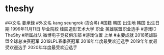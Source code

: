 # theshy
#中文名 姜承録
#外文名 kang seungrok (강승록)
#国籍 韩国
出生地
韩国
出生日期
1999年11月11日
毕业院校
桂园造形艺术大学
职业
英雄联盟职业选手
#游戏ID TheShy
#所属战队 微博电子竞技俱乐部
#游戏位置 上单
#主要成就
2018英雄联盟全球总决赛冠军
2019LPL春季赛冠军
2018年年度最受欢迎选手
2019年年度最受欢迎选手
2020年年度最受欢迎选手
